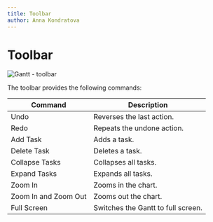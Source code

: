 ```yaml
---
title: Toolbar
author: Anna Kondratova
---
```


# Toolbar

![Gantt - toolbar](~/interface-elements-for-web/images/Gantt/toolbar.png)

The toolbar provides the following commands:

| Command | Description |
|---|---|
| Undo | Reverses the last action. |
| Redo | Repeats the undone action. |
| Add Task | Adds a task. |
| Delete Task | Deletes a task. |
| Collapse Tasks  | Collapses all tasks. |
| Expand Tasks | Expands all tasks. |
| Zoom In | Zooms in the chart. |
| Zoom In and Zoom Out | Zooms out the chart. |
| Full Screen | Switches the Gantt to full screen. |
